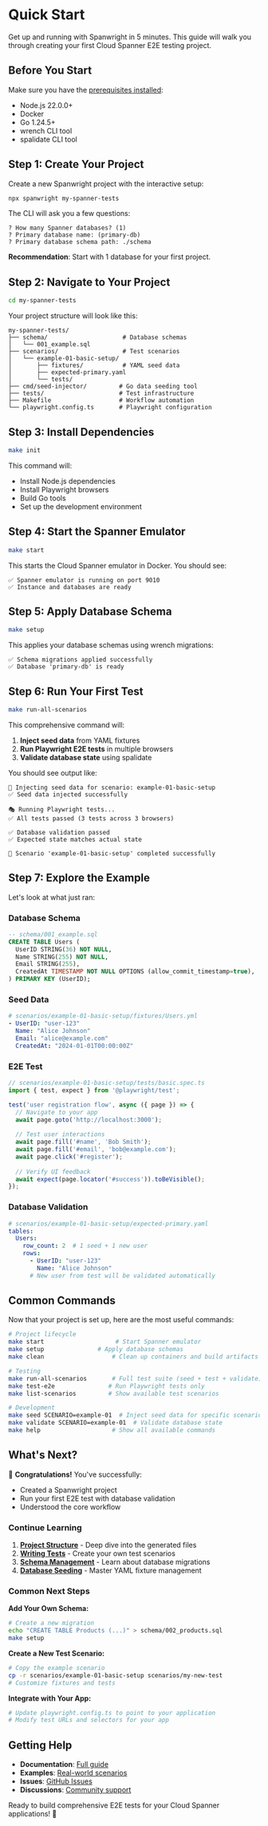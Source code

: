 # Quick Start

Get up and running with Spanwright in 5 minutes. This guide will walk you through creating your first Cloud Spanner E2E testing project.

## Before You Start

Make sure you have the [prerequisites installed](./installation):
- Node.js 22.0.0+
- Docker  
- Go 1.24.5+
- wrench CLI tool
- spalidate CLI tool

## Step 1: Create Your Project

Create a new Spanwright project with the interactive setup:

```bash
npx spanwright my-spanner-tests
```

The CLI will ask you a few questions:

```
? How many Spanner databases? (1)
? Primary database name: (primary-db) 
? Primary database schema path: ./schema
```

**Recommendation**: Start with 1 database for your first project.

## Step 2: Navigate to Your Project

```bash
cd my-spanner-tests
```

Your project structure will look like this:

```
my-spanner-tests/
├── schema/                     # Database schemas  
│   └── 001_example.sql
├── scenarios/                  # Test scenarios
│   └── example-01-basic-setup/
│       ├── fixtures/           # YAML seed data
│       ├── expected-primary.yaml
│       └── tests/
├── cmd/seed-injector/         # Go data seeding tool
├── tests/                     # Test infrastructure  
├── Makefile                   # Workflow automation
└── playwright.config.ts       # Playwright configuration
```

## Step 3: Install Dependencies

```bash
make init
```

This command will:
- Install Node.js dependencies
- Install Playwright browsers
- Build Go tools
- Set up the development environment

## Step 4: Start the Spanner Emulator

```bash
make start
```

This starts the Cloud Spanner emulator in Docker. You should see:

```
✅ Spanner emulator is running on port 9010
✅ Instance and databases are ready
```

## Step 5: Apply Database Schema

```bash
make setup
```

This applies your database schemas using wrench migrations:

```
✅ Schema migrations applied successfully
✅ Database 'primary-db' is ready
```

## Step 6: Run Your First Test

```bash
make run-all-scenarios
```

This comprehensive command will:

1. **Inject seed data** from YAML fixtures
2. **Run Playwright E2E tests** in multiple browsers
3. **Validate database state** using spalidate

You should see output like:

```
📝 Injecting seed data for scenario: example-01-basic-setup
✅ Seed data injected successfully

🎭 Running Playwright tests...
✅ All tests passed (3 tests across 3 browsers)

✅ Database validation passed
✅ Expected state matches actual state

🎉 Scenario 'example-01-basic-setup' completed successfully
```

## Step 7: Explore the Example

Let's look at what just ran:

### Database Schema
```sql
-- schema/001_example.sql
CREATE TABLE Users (
  UserID STRING(36) NOT NULL,
  Name STRING(255) NOT NULL,
  Email STRING(255),
  CreatedAt TIMESTAMP NOT NULL OPTIONS (allow_commit_timestamp=true),
) PRIMARY KEY (UserID);
```

### Seed Data
```yaml
# scenarios/example-01-basic-setup/fixtures/Users.yml
- UserID: "user-123"
  Name: "Alice Johnson"  
  Email: "alice@example.com"
  CreatedAt: "2024-01-01T00:00:00Z"
```

### E2E Test
```typescript
// scenarios/example-01-basic-setup/tests/basic.spec.ts
import { test, expect } from '@playwright/test';

test('user registration flow', async ({ page }) => {
  // Navigate to your app
  await page.goto('http://localhost:3000');
  
  // Test user interactions
  await page.fill('#name', 'Bob Smith');
  await page.fill('#email', 'bob@example.com');
  await page.click('#register');
  
  // Verify UI feedback
  await expect(page.locator('#success')).toBeVisible();
});
```

### Database Validation
```yaml
# scenarios/example-01-basic-setup/expected-primary.yaml
tables:
  Users:
    row_count: 2  # 1 seed + 1 new user
    rows:
      - UserID: "user-123"
        Name: "Alice Johnson"
      # New user from test will be validated automatically
```

## Common Commands

Now that your project is set up, here are the most useful commands:

```bash
# Project lifecycle
make start                    # Start Spanner emulator
make setup               # Apply database schemas
make clean                   # Clean up containers and build artifacts

# Testing
make run-all-scenarios       # Full test suite (seed + test + validate)
make test-e2e               # Run Playwright tests only
make list-scenarios         # Show available test scenarios

# Development
make seed SCENARIO=example-01  # Inject seed data for specific scenario
make validate SCENARIO=example-01  # Validate database state
make help                    # Show all available commands
```

## What's Next?

🎉 **Congratulations!** You've successfully:
- Created a Spanwright project
- Run your first E2E test with database validation
- Understood the core workflow

### Continue Learning

1. **[Project Structure](./project-structure)** - Deep dive into the generated files
2. **[Writing Tests](./writing-tests)** - Create your own test scenarios  
3. **[Schema Management](./schema-management)** - Learn about database migrations
4. **[Database Seeding](./database-seeding)** - Master YAML fixture management

### Common Next Steps

**Add Your Own Schema:**
```bash
# Create a new migration
echo "CREATE TABLE Products (...)" > schema/002_products.sql
make setup
```

**Create a New Test Scenario:**
```bash
# Copy the example scenario
cp -r scenarios/example-01-basic-setup scenarios/my-new-test
# Customize fixtures and tests
```

**Integrate with Your App:**
```bash
# Update playwright.config.ts to point to your application
# Modify test URLs and selectors for your app
```

## Getting Help

- **Documentation**: [Full guide](https://nu0ma.github.io/spanwright)
- **Examples**: [Real-world scenarios](./examples/tutorials)  
- **Issues**: [GitHub Issues](https://github.com/nu0ma/spanwright/issues)
- **Discussions**: [Community support](https://github.com/nu0ma/spanwright/discussions)

Ready to build comprehensive E2E tests for your Cloud Spanner applications! 🚀